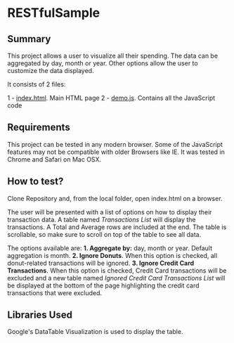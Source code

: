 # RESTfulSample

## Summary

This project allows a user to visualize all their spending. The data can be aggregated by day, month or year. Other options allow the user to customize the data displayed.

It consists of 2 files: 

1 - [index.html](https://github.com/rmdeleon/RESTfulSample/blob/master/index.html). Main HTML page
2 - [demo.js](https://github.com/rmdeleon/RESTfulSample/blob/master/src/demo.js). Contains all the JavaScript code

## Requirements

This project can be tested in any modern browser. 
Some of the JavaScript features may not be compatible with older Browsers like IE.
It was tested in Chrome and Safari on Mac OSX.

## How to test?

Clone Repository and, from the local folder, open index.html on a browser. 

The user will be presented with a list of options on how to display their transaction data.
A table named *Transactions List* will display the transactions. A Total and Average rows are included at the end. The table is scrollable, so make sure to scroll on top of the table to see all data.

The options available are:
**1. Aggregate by:** day, month or year. Default aggregation is month.
**2. Ignore Donuts**. When this option is checked, all donut-related transactions will be ignored. 
**3. Ignore Credit Card Transactions**. When this option is checked, Credit Card transactions will be excluded and a new table named *Ignored Credit Card Transactions List* will be displayed at the bottom of the page highlighting the credit card transactions that were excluded. 

## Libraries Used
Google's DataTable Visualization is used to display the table. 
